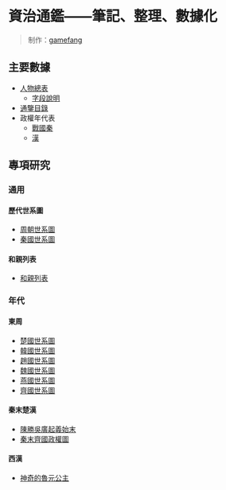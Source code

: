 # 資治通鑑——筆記、整理、數據化

> 制作：[gamefang](https://gamefang.github.io/)

## 主要數據
- [人物總表](https://github.com/gamefang/zizhitongjian/blob/master/%E4%BA%BA%E7%89%A9%E7%B8%BD%E8%A1%A8.csv)
    - [字段說明](字段說明.html)
- [通鑒目錄](https://github.com/gamefang/zizhitongjian/blob/master/%E9%80%9A%E9%91%92%E7%9B%AE%E9%8C%84.csv)
- 政權年代表
    - [戰國秦](https://github.com/gamefang/zizhitongjian/blob/master/政權年代表/戰國秦.csv)
    - [漢](https://github.com/gamefang/zizhitongjian/blob/master/政權年代表/漢.csv)

## 專項研究

### 通用
#### 歷代世系圖
- [周朝世系圖](專項/各國世系圖表/周朝世系圖.html)
- [秦國世系圖](專項/各國世系圖表/秦國世系圖.html)

#### 和親列表
- [和親列表](https://github.com/gamefang/zizhitongjian/blob/master/專項/通用/和親列表.csv)

### 年代
#### 東周
- [楚國世系圖](專項/各國世系圖表/楚國世系圖.html)
- [韓國世系圖](專項/各國世系圖表/韓國世系圖.html)
- [趙國世系圖](專項/各國世系圖表/趙國世系圖.html)
- [魏國世系圖](專項/各國世系圖表/魏國世系圖.html)
- [燕國世系圖](專項/各國世系圖表/燕國世系圖.html)
- [齊國世系圖](專項/各國世系圖表/齊國世系圖.html)

#### 秦末楚漢
- [陳勝吳廣起義始末](https://www.ageeye.cn/map/66656/)
- [秦末齊國政權圖](專項/秦末楚漢政權/秦末齊國政權圖.png)

#### 西漢
- [神奇的魯元公主](專項/神奇的魯元公主.png)

